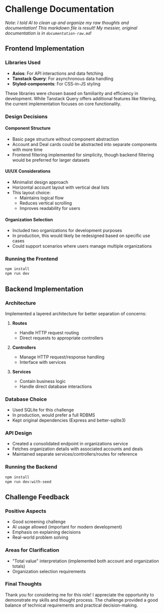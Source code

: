 # Challenge Documentation

_Note: I told AI to clean up and organize my raw thoughts and documentation! This markdown file is result! My messier, original documentation is in `documentation-raw.md`!_

## Frontend Implementation

### Libraries Used

- **Axios**: For API interactions and data fetching
- **Tanstack Query**: For asynchronous data handling
- **Styled-components**: For CSS-in-JS styling

These libraries were chosen based on familiarity and efficiency in development. While Tanstack Query offers additional features like filtering, the current implementation focuses on core functionality.

### Design Decisions

#### Component Structure

- Basic page structure without component abstraction
- Account and Deal cards could be abstracted into separate components with more time
- Frontend filtering implemented for simplicity, though backend filtering would be preferred for larger datasets

#### UI/UX Considerations

- Minimalist design approach
- Horizontal account layout with vertical deal lists
- This layout choice:
  - Maintains logical flow
  - Reduces vertical scrolling
  - Improves readability for users

#### Organization Selection

- Included two organizations for development purposes
- In production, this would likely be redesigned based on specific use cases
- Could support scenarios where users manage multiple organizations

### Running the Frontend

```bash
npm install
npm run dev
```

## Backend Implementation

### Architecture

Implemented a layered architecture for better separation of concerns:

1. **Routes**

   - Handle HTTP request routing
   - Direct requests to appropriate controllers

2. **Controllers**

   - Manage HTTP request/response handling
   - Interface with services

3. **Services**
   - Contain business logic
   - Handle direct database interactions

### Database Choice

- Used SQLite for this challenge
- In production, would prefer a full RDBMS
- Kept original dependencies (Express and better-sqlite3)

### API Design

- Created a consolidated endpoint in organizations service
- Fetches organization details with associated accounts and deals
- Maintained separate services/controllers/routes for reference

### Running the Backend

```bash
npm install
npm run dev:with-seed
```

## Challenge Feedback

### Positive Aspects

- Good screening challenge
- AI usage allowed (important for modern development)
- Emphasis on explaining decisions
- Real-world problem solving

### Areas for Clarification

- "Total value" interpretation (implemented both account and organization totals)
- Organization selection requirements

### Final Thoughts

Thank you for considering me for this role! I appreciate the opportunity to demonstrate my skills and thought process. The challenge provided a good balance of technical requirements and practical decision-making.
